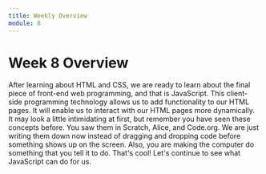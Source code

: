```yaml
---
title: Weekly Overview
module: 8
---
```


# Week 8 Overview <br />


After learning about HTML and CSS, we are ready to learn about the final piece of front-end web programming, and that is JavaScript. This client-side programming technology allows us to add functionality to our HTML pages. It will enable us to interact with our HTML pages more dynamically. It may look a little intimidating at first, but remember you have seen these concepts before.  You saw them in Scratch, Alice, and Code.org. We are just writing them down now instead of dragging and dropping code before something shows up on the screen. Also, you are making the computer do something that you tell it to do. That's cool! Let's continue to see what JavaScript can do for us.
